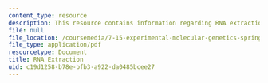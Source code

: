 ```yaml
---
content_type: resource
description: This resource contains information regarding RNA extraction.
file: null
file_location: /coursemedia/7-15-experimental-molecular-genetics-spring-2015/c19d1258b78ebfb3a922da0485bcee27_MIT7_15S15_RNA_extraction.pdf
file_type: application/pdf
resourcetype: Document
title: RNA Extraction
uid: c19d1258-b78e-bfb3-a922-da0485bcee27
---
```

